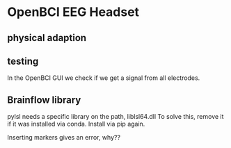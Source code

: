 # OpenBCI EEG Headset

## physical adaption

## testing

In the OpenBCI GUI we check if we get a signal from all electrodes. 

## Brainflow library

pylsl needs a specific library on the path, liblsl64.dll
To solve this, remove it if it was installed via conda. Install via pip again.


Inserting markers gives an error, why??